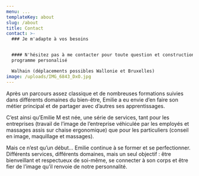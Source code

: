 ```yaml
---
menu: ...
templateKey: about
slug: /about
title: Contact
contact: >-
  ### Je m'adapte à vos besoins


  #### N'hésitez pas à me contacter pour toute question et construction de votre
  programme personalisé

  Walhain (déplacements possibles Wallonie et Bruxelles)
image: /uploads/IMG_6843_DxO.jpg
---
```


Après un parcours assez classique et de nombreuses formations suivies dans différents domaines du bien-être, Emilie a eu envie d’en faire son métier principal et de partager avec d’autres ses apprentissages. 

C’est ainsi qu’Emilie M est née, une série de services, tant pour les entreprises (travail de l’image de l’entreprise véhiculée par les employés et massages assis sur chaise ergonomique) que pour les particuliers (conseil en image, maquillage et massages). 

Mais ce n’est qu’un début… Emilie continue à se former et se perfectionner. Différents services, différents domaines, mais un seul objectif : être bienveillant et respectueux de soi-même, se connecter à son corps et être fier de l’image qu’il renvoie de notre personnalité. 